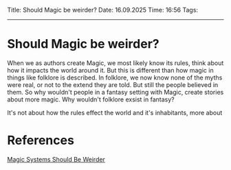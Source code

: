 Title: Should Magic be weirder?
Date: 16.09.2025
Time: 16:56
Tags: 

---
# Should Magic be weirder?

When we as authors create Magic, we most likely know its rules, think about how it impacts the world around it. But this is different than how magic in things like folklore is described. In folklore, we now know none of the myths were real, or not to the extend they are told. But still the people believed in them. So why wouldn't people in a fantasy setting with Magic, create stories about more magic. Why wouldn't folklore exsist in fantasy? 

It's not about how the rules effect the world and it's inhabitants, more about 

# References
[Magic Systems Should Be Weirder](https://www.youtube.com/watch?v=ivnw7VkqKjY&t=114s)